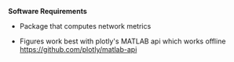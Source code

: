**Software Requirements**

- Package that computes network metrics

- Figures work best with plotly's MATLAB api which works offline
https://github.com/plotly/matlab-api